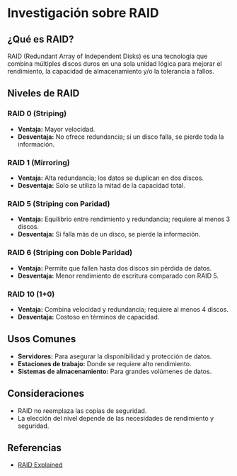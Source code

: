 # Investigación sobre RAID

## ¿Qué es RAID?

RAID (Redundant Array of Independent Disks) es una tecnología que combina múltiples discos duros en una sola unidad lógica para mejorar el rendimiento, la capacidad de almacenamiento y/o la tolerancia a fallos.

## Niveles de RAID

### RAID 0 (Striping)
- **Ventaja:** Mayor velocidad.
- **Desventaja:** No ofrece redundancia; si un disco falla, se pierde toda la información.

### RAID 1 (Mirroring)
- **Ventaja:** Alta redundancia; los datos se duplican en dos discos.
- **Desventaja:** Solo se utiliza la mitad de la capacidad total.

### RAID 5 (Striping con Paridad)
- **Ventaja:** Equilibrio entre rendimiento y redundancia; requiere al menos 3 discos.
- **Desventaja:** Si falla más de un disco, se pierde la información.

### RAID 6 (Striping con Doble Paridad)
- **Ventaja:** Permite que fallen hasta dos discos sin pérdida de datos.
- **Desventaja:** Menor rendimiento de escritura comparado con RAID 5.

### RAID 10 (1+0)
- **Ventaja:** Combina velocidad y redundancia; requiere al menos 4 discos.
- **Desventaja:** Costoso en términos de capacidad.

## Usos Comunes

- **Servidores:** Para asegurar la disponibilidad y protección de datos.
- **Estaciones de trabajo:** Donde se requiere alto rendimiento.
- **Sistemas de almacenamiento:** Para grandes volúmenes de datos.

## Consideraciones

- RAID no reemplaza las copias de seguridad.
- La elección del nivel depende de las necesidades de rendimiento y seguridad.

## Referencias

- [RAID Explained](https://www.intel.com/content/www/us/en/support/articles/000005837/memory-and-storage.html)